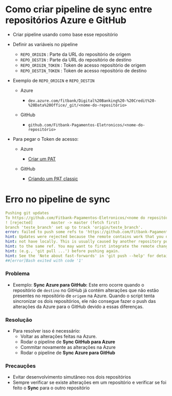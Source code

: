 # Como criar pipeline de sync entre repositórios Azure e GitHub

- Criar pipeline usando como base esse repositório

- Definir as variáveis no pipeline

    - `REPO_ORIGIN` : Parte da URL do repositório de origem
    - `REPO_DESTIN` : Parte da URL do repositório de destino
    - `REPO_ORIGIN_TOKEN` : Token de acesso repositório de origem
    - `REPO_DESTIN_TOKEN` : Token de acesso repositório de destino

- Exemplo de `REPO_ORIGIN` e `REPO_DESTIN`
    - Azure
        - `dev.azure.com/fitbank/Digital%20Banking%20-%20Credit%20-%20Data%20Office/_git/<nome-do-repositório>`
        
    - GitHub
        - `github.com/Fitbank-Pagamentos-Eletronicos/<nome-do-repositório>`

- Para pegar o Token de acesso:
    - Azure
        - [Criar um PAT](https://learn.microsoft.com/pt-br/azure/devops/organizations/accounts/use-personal-access-tokens-to-authenticate?view=azure-devops&tabs=Windows#create-a-pat)

    - GitHub
        - [Criando um PAT classic](https://docs.github.com/en/authentication/keeping-your-account-and-data-secure/managing-your-personal-access-tokens#creating-a-personal-access-token-classic)

# Erro no pipeline de sync

```yml
Pushing git updates
To https://github.com/Fitbank-Pagamentos-Eletronicos/<nome do repositório>
! [rejected]        master -> master (fetch first)
branch 'teste_branch' set up to track 'origin/teste_branch'.
error: failed to push some refs to 'https://github.com/Fitbank-Pagamentos-Eletronicos/<nome do repositório>'
hint: Updates were rejected because the remote contains work that you do
hint: not have locally. This is usually caused by another repository pushing
hint: to the same ref. You may want to first integrate the remote changes
hint: (e.g., 'git pull ...') before pushing again.
hint: See the 'Note about fast-forwards' in 'git push --help' for details.
##[error]Bash exited with code '1'
```

### Problema
- Exemplo: **Sync Azure para GitHub:** Este erro ocorre quando o repositório de `destino` no GitHub já contém alterações que não estão presentes no repositório de `origem` na Azure. Quando o script tenta sincronizar os dois repositórios, ele não consegue fazer o push das alterações da Azure para o GitHub devido a essas diferenças.

### Resolução
- Para resolver isso é necessário:
    - Voltar as alterações feitas na Azure.
    - Rodar o pipeline de **Sync GitHub para Azure**
    - Commitar novamente as alterações na Azure 
    - Rodar o pipeline de **Sync Azure para GitHub**

### Precauções
- Evitar desenvolvimento simutâneo nos dois repositórios 
- Sempre verificar se existe alterações em um repositório e verificar se foi feito o **Sync** para o outro repositório